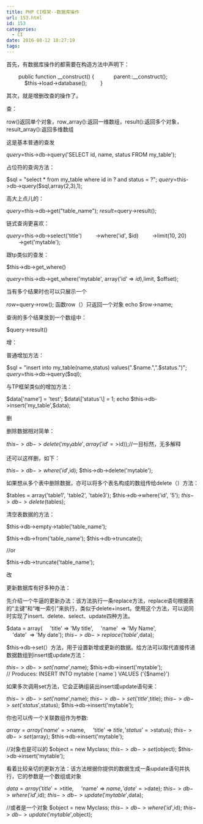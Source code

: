 ```yaml
---
title: PHP CI框架--数据库操作
url: 153.html
id: 153
categories:
  - CI
date: 2016-08-12 18:27:19
tags:
---
```


首先，有数据库操作的都需要在构造方法中声明下：

        public function __construct() {
            parent::__construct();
            $this->load->database();
        }

其次，就是增删改查的操作了。  

  

查：  

row()返回单个对象，row\_array():返回一维数组，result():返回多个对象，result\_array():返回多维数组  

  

这是基本普通的查发

$query = $this->db->query('SELECT id, name, status FROM my_table');

占位符的查询方法：

$sql = "select * from my_table where id in ? and status = ?";
$query = $this->db->query($sql,array(2,3),1);

高大上点儿的：

$query = $this->db->get("table_name");
$result = $query->result();

链式查询更喜欢：

$query = $this->db->select('title')
        ->where('id', $id)
        ->limit(10, 20)
        ->get('mytable');

跟tp类似的查发：

$this->db->get_where()

$query = $this->db->get_where('mytable', array('id' => $id), $limit, $offset);

当有多个结果时也可以只展示一个

$row = $query->row(); 函数row（）只返回一个对象
echo $row->name;

查询的多个结果放到一个数组中：  

$query->result()

增：  

普通增加方法：

$sql = "insert into my_table(name,status) values(".$name.",".$status.")";
$query = $this->db->query($sql);

与TP框架类似的增加方法：

$data\['name'\] = 'test';
$data\['status'\] = 1;
echo $this->db->insert('my_table',$data);

删

删除数据相对简单：

$this->db->delete('my_table',array('id'=>$id));//一目标然，无多解释

还可以这样删，如下：  

$this->db->where('id', $id);
$this->db->delete('mytable');

如果想从多个表中删除数据，亦可以将多个表名构成的数组传给delete（）方法：  

$tables = array('table1', 'table2', 'table3');
$this->db->where('id', '5');
$this->db->delete($tables);

清空表数据的方法：  

$this->db->empty->table('table_name');

$this->db->from('table_name');
$this->db->truncate();

//or

$this->db->truncate('table_name');

改

更新数据库有好多种办法：  

先介绍一个牛逼的更新办法：该方法执行一条replace方法，replace语句根据表的“主键”和“唯一索引”来执行，类似于delete+insert。使用这个方法，可以说同时实现了insert、delete、select、update四种方法。  

$data = array(
    'title' => 'My title',
    'name'  => 'My Name',
    'date'  => 'My date');
$this->db->replace('table', $data);

  

  

$this->db->set(）方法，用于设置新增或更新的数据。给方法可以取代直接传递数据数组到insert或update方法：

$this->db->set('name', $name);
$this->db->insert('mytable');  
// Produces: INSERT INTO mytable (\`name\`) VALUES ('{$name}')

  

  

如果多次调用set方法，它会正确组装出insert或update语句来：

$this->db->set('name', $name);
$this->db->set('title', $title);
$this->db->set('status', $status);
$this->db->insert('mytable');

你也可以传一个关联数组作为参数:

$array = array(
    'name' => $name,
    'title' => $title,
    'status' => $status);
$this->db->set($array);
$this->db->insert('mytable');

//对象也是可以的
$object = new Myclass;
$this->db->set($object);
$this->db->insert('mytable');

  

  

看着比较亲切的更新方法：该方法根据你提供的数据生成一条update语句并执行，它的参数是一个数组或对象

$data = array(
    'title' => $title,
    'name' => $name,
    'date' => $date);
$this->db->where('id', $id);
$this->db->update('mytable', $data);

//或者是一个对象
$object = new Myclass;
$this->db->where('id', $id);
$this->db->update('mytable', $object);